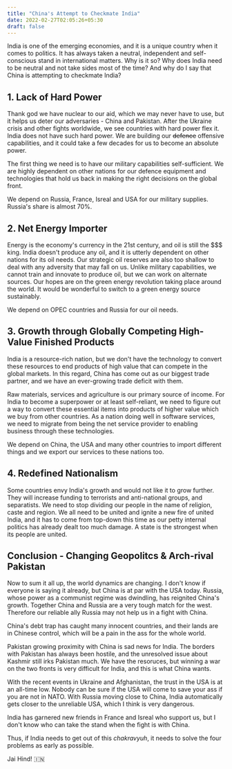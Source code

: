 ```yaml
---
title: "China's Attempt to Checkmate India"
date: 2022-02-27T02:05:26+05:30
draft: false
---
```


India is one of the emerging economies, and it is a unique country when it comes to politics. It has always taken a neutral, independent and self-conscious stand in international matters.
Why is it so? Why does India need to be neutral and not take sides most of the time? And why do I say that China is attempting to checkmate India?

## 1. Lack of Hard Power 

Thank god we have nuclear to our aid, which we may never have to use, but it helps us deter our adversaries - China and Pakistan. After the Ukraine crisis and other fights worldwide, we see countries with hard power flex it. India does not have such hard power. We are building our ~~defence~~ offensive capabilities, and it could take a few decades for us to become an absolute power.

The first thing we need is to have our military capabilities self-sufficient. We are highly dependent on other nations for our defence equipment and technologies that hold us back in making the right decisions on the global front.

We depend on Russia, France, Isreal and USA for our military supplies. Russia's share is almost 70%.


## 2. Net Energy Importer

Energy is the economy's currency in the 21st century, and oil is still the $$$ king. India doesn't produce any oil, and it is utterly dependent on other nations for its oil needs. Our strategic oil reserves are also too shallow to deal with any adversity that may fall on us. Unlike military capabilities, we cannot train and innovate to produce oil, but we can work on alternate sources. Our hopes are on the green energy revolution taking place around the world. It would be wonderful to switch to a green energy source sustainably. 

We depend on OPEC countries and Russia for our oil needs.

## 3. Growth through Globally Competing High-Value Finished Products

India is a resource-rich nation, but we don't have the technology to convert these resources to end products of high value that can compete in the global markets. In this regard, China has come out as our biggest trade partner, and we have an ever-growing trade deficit with them.

Raw materials, services and agriculture is our primary source of income. For India to become a superpower or at least self-reliant, we need to figure out a way to convert these essential items into products of higher value which we buy from other countries. As a nation doing well in software services, we need to migrate from being the net service provider to enabling business through these technologies.

We depend on China, the USA and many other countries to import different things and we export our services to these nations too.

## 4. Redefined Nationalism

Some countries envy India's growth and would not like it to grow further. They will increase funding to terrorists and anti-national groups, and separatists. We need to stop dividing our people in the name of religion, caste and region. We all need to be united and ignite a new fire of united India, and it has to come from top-down this time as our petty internal politics has already dealt too much damage. A state is the strongest when its people are united.


## Conclusion - Changing Geopolitcs & Arch-rival Pakistan

Now to sum it all up, the world dynamics are changing. I don't know if everyone is saying it already, but China is at par with the USA today. Russia, whose power as a communist regime was dwindling, has reignited China's growth. Together China and Russia are a very tough match for the west. Therefore our reliable ally Russia may not help us in a fight with China.

China's debt trap has caught many innocent countries, and their lands are in Chinese control, which will be a pain in the ass for the whole world.

Pakistan growing proximity with China is sad news for India. The borders with Pakistan has always been hostile, and the unresolved issue about Kashmir still irks Pakistan much. We have the resoruces, but winning a war on the two fronts is very difficult for India, and this is what China wants.

With the recent events in Ukraine and Afghanistan, the trust in the USA is at an all-time low. Nobody can be sure if the USA will come to save your ass if you are not in NATO. With Russia moving close to China, India automatically gets closer to the unreliable USA, which I think is very dangerous.

India has garnered new friends in France and Isreal who support us, but I don't know who can take the stand when the fight is with China.

Thus, if India needs to get out of this *chakravyuh*, it needs to solve the four problems as early as possible. 

Jai Hind! 🇮🇳 


